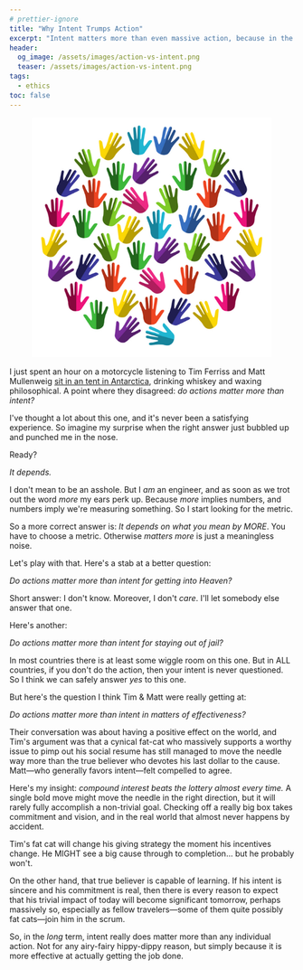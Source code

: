 ```yaml
---
# prettier-ignore
title: "Why Intent Trumps Action"
excerpt: "Intent matters more than even massive action, because in the long term it is more effective at actually getting the job done."
header:
  og_image: /assets/images/action-vs-intent.png
  teaser: /assets/images/action-vs-intent.png
tags:
  - ethics
toc: false
---
```


<figure class="align-left drop-image">
    <img src="/assets/images/action-vs-intent.png">
</figure>

I just spent an hour on a motorcycle listening to Tim Ferriss and Matt
Mullenweig
[sit in an tent in Antarctica](https://tim.blog/2022/03/09/matt-mullenweg-antarctica/),
drinking whiskey and waxing philosophical. A point where they disagreed: _do
actions matter more than intent?_

I've thought a lot about this one, and it's never been a satisfying experience.
So imagine my surprise when the right answer just bubbled up and punched me in
the nose.

Ready?

_It depends._

I don't mean to be an asshole. But I _am_ an engineer, and as soon as we trot
out the word _more_ my ears perk up. Because _more_ implies numbers, and numbers
imply we're measuring something. So I start looking for the metric.

So a more correct answer is: _It depends on what you mean by MORE_. You have to
choose a metric. Otherwise _matters more_ is just a meaningless noise.

Let's play with that. Here's a stab at a better question:

_Do actions matter more than intent for getting into Heaven?_

Short answer: I don't know. Moreover, I don't _care_. I'll let somebody else
answer that one.

Here's another:

_Do actions matter more than intent for staying out of jail?_

In most countries there is at least some wiggle room on this one. But in ALL
countries, if you don't do the action, then your intent is never questioned. So
I think we can safely answer _yes_ to this one.

But here's the question I think Tim & Matt were really getting at:

_Do actions matter more than intent in matters of effectiveness?_

Their conversation was about having a positive effect on the world, and Tim's
argument was that a cynical fat-cat who massively supports a worthy issue to
pimp out his social resume has still managed to move the needle way more than
the true believer who devotes his last dollar to the cause. Matt&mdash;who
generally favors intent&mdash;felt compelled to agree.

Here's my insight: _compound interest beats the lottery almost every time._ A
single bold move might move the needle in the right direction, but it will
rarely fully accomplish a non-trivial goal. Checking off a really big box takes
commitment and vision, and in the real world that almost never happens by
accident.

Tim's fat cat will change his giving strategy the moment his incentives change.
He MIGHT see a big cause through to completion... but he probably won't.

On the other hand, that true believer is capable of learning. If his intent is
sincere and his commitment is real, then there is every reason to expect that
his trivial impact of today will become significant tomorrow, perhaps massively
so, especially as fellow travelers&mdash;some of them quite possibly fat
cats&mdash;join him in the scrum.

So, in the _long_ term, intent really does matter more than any individual
action. Not for any airy-fairy hippy-dippy reason, but simply because it is more
effective at actually getting the job done.

